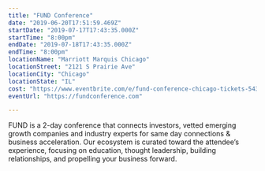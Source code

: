 ```yaml
---
title: "FUND Conference"
date: "2019-06-20T17:51:59.469Z"
startDate: "2019-07-17T17:43:35.000Z"
startTime: "8:00pm"
endDate: "2019-07-18T17:43:35.000Z"
endTime: "8:00pm"
locationName: "Marriott Marquis Chicago"
locationStreet: "2121 S Prairie Ave"
locationCity: "Chicago"
locationState: "IL"
cost: "https://www.eventbrite.com/e/fund-conference-chicago-tickets-54383875636"
eventUrl: "https://fundconference.com"

---
```


FUND is a 2-day conference that connects investors, vetted emerging growth companies and industry experts for same day connections & business acceleration. Our ecosystem is curated toward the attendee’s experience, focusing on education, thought leadership, building relationships, and propelling your business forward.

